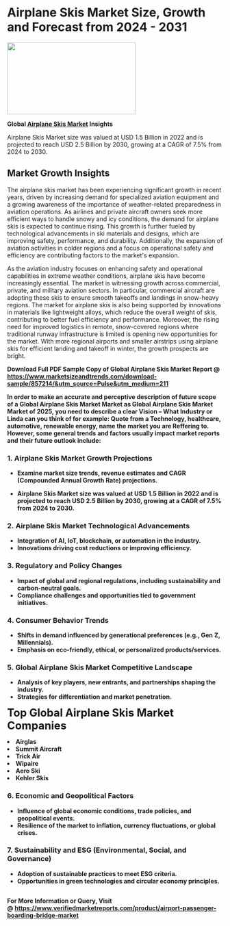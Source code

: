 <H1>Airplane Skis Market Size, Growth and Forecast from 2024 - 2031</H1><img class="aligncenter size-medium wp-image-584254" src="https://thirdeyenews.in/wp-content/uploads/2024/09/Global-Market-Research-300x168.jpeg" alt="" width="300" height="168" /><p><strong>Global&nbsp;<a href="https://www.marketsizeandtrends.com/download-sample/857214/&amp;utm_source=Pulse&amp;utm_medium=211">Airplane Skis Market</a> Insights</strong></p><p>Airplane Skis Market size was valued at USD 1.5 Billion in 2022 and is projected to reach USD 2.5 Billion by 2030, growing at a CAGR of 7.5% from 2024 to 2030.</p><p><h2>Market Growth Insights</h2> <p>The airplane skis market has been experiencing significant growth in recent years, driven by increasing demand for specialized aviation equipment and a growing awareness of the importance of weather-related preparedness in aviation operations. As airlines and private aircraft owners seek more efficient ways to handle snowy and icy conditions, the demand for airplane skis is expected to continue rising. This growth is further fueled by technological advancements in ski materials and designs, which are improving safety, performance, and durability. Additionally, the expansion of aviation activities in colder regions and a focus on operational safety and efficiency are contributing factors to the market's expansion.</p> <p><strong></strong></p> <p>As the aviation industry focuses on enhancing safety and operational capabilities in extreme weather conditions, airplane skis have become increasingly essential. The market is witnessing growth across commercial, private, and military aviation sectors. In particular, commercial aircraft are adopting these skis to ensure smooth takeoffs and landings in snow-heavy regions. The market for airplane skis is also being supported by innovations in materials like lightweight alloys, which reduce the overall weight of skis, contributing to better fuel efficiency and performance. Moreover, the rising need for improved logistics in remote, snow-covered regions where traditional runway infrastructure is limited is opening new opportunities for the market. With more regional airports and smaller airstrips using airplane skis for efficient landing and takeoff in winter, the growth prospects are bright. <p><strong></p><p><span class=""><strong>Download Full PDF Sample Copy of Global Airplane Skis Market Report</strong> @ <a href="https://www.marketsizeandtrends.com/download-sample/857214/&amp;utm_source=Pulse&amp;utm_medium=211" target="_blank">https://www.marketsizeandtrends.com/download-sample/857214/&amp;utm_source=Pulse&amp;utm_medium=211</a></span></p><p>In order to make an accurate and perceptive description of future scope of a Global&nbsp;Airplane Skis Market Market as Global&nbsp;Airplane Skis Market Market of 2025, you need to describe a clear Vision &ndash; What Industry or Linda can you think of for example: Quote from a Technology, healthcare, automotive, renewable energy, name the market you are Reffering to. However, some general trends and factors usually impact market reports and their future outlook include:</p><h3>1.&nbsp;<strong>Airplane Skis Market Growth Projections</strong></h3><ul><li>Examine market size trends, revenue estimates and CAGR (Compounded Annual Growth Rate) projections.</li><li><p>Airplane Skis Market size was valued at USD 1.5 Billion in 2022 and is projected to reach USD 2.5 Billion by 2030, growing at a CAGR of 7.5% from 2024 to 2030.</p></li></ul><h3>2.&nbsp;<strong>Airplane Skis Market Technological Advancements</strong></h3><ul><li>Integration of AI, IoT, blockchain, or automation in the industry.</li><li>Innovations driving cost reductions or improving efficiency.</li></ul><h3>3.&nbsp;<strong>Regulatory and Policy Changes</strong></h3><ul><li>Impact of global and regional regulations, including sustainability and carbon-neutral goals.</li><li>Compliance challenges and opportunities tied to government initiatives.</li></ul><h3>4.&nbsp;<strong>Consumer Behavior Trends</strong></h3><ul><li>Shifts in demand influenced by generational preferences (e.g., Gen Z, Millennials).</li><li>Emphasis on eco-friendly, ethical, or personalized products/services.</li></ul><h3>5.&nbsp;<strong>Global Airplane Skis Market Competitive Landscape</strong></h3><ul><li>Analysis of key players, new entrants, and partnerships shaping the industry.</li><li>Strategies for differentiation and market penetration.</li></ul><p data-pm-slice="1 1 []"><span style="color: inherit; font-family: inherit; font-size: 25px;">Top Global Airplane Skis Market Companies</span></p><div class="" data-test-id=""><p><li>Airglas</li><li> Summit Aircraft</li><li> Trick Air</li><li> Wipaire</li><li> Aero Ski</li><li> Kehler Skis</li></p></div><h3>6.&nbsp;<strong>Economic and Geopolitical Factors</strong></h3><ul><li>Influence of global economic conditions, trade policies, and geopolitical events.</li><li>Resilience of the market to inflation, currency fluctuations, or global crises.</li></ul><h3>7.&nbsp;<strong>Sustainability and ESG (Environmental, Social, and Governance)</strong></h3><ul><li>Adoption of sustainable practices to meet ESG criteria.</li><li>Opportunities in green technologies and circular economy principles.</li></ul><h2><strong style="font-size: 14px;">For More Information or Query, Visit @&nbsp;</strong><a style="background-color: #ffffff; font-size: 14px;" href="https://www.marketsizeandtrends.com/report/airplane-skis-market/" target="_blank">https://www.verifiedmarketreports.com/product/airport-passenger-boarding-bridge-market</a></h2>
